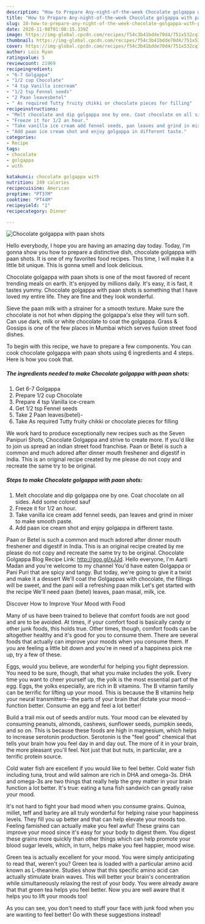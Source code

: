 ```yaml
---
description: "How to Prepare Any-night-of-the-week Chocolate golgappa with paan shots"
title: "How to Prepare Any-night-of-the-week Chocolate golgappa with paan shots"
slug: 10-how-to-prepare-any-night-of-the-week-chocolate-golgappa-with-paan-shots
date: 2020-11-08T01:08:15.339Z
image: https://img-global.cpcdn.com/recipes/f54c3b41bdde70d4/751x532cq70/chocolate-golgappa-with-paan-shots-recipe-main-photo.jpg
thumbnail: https://img-global.cpcdn.com/recipes/f54c3b41bdde70d4/751x532cq70/chocolate-golgappa-with-paan-shots-recipe-main-photo.jpg
cover: https://img-global.cpcdn.com/recipes/f54c3b41bdde70d4/751x532cq70/chocolate-golgappa-with-paan-shots-recipe-main-photo.jpg
author: Lois Ryan
ratingvalue: 5
reviewcount: 21969
recipeingredient:
- "6-7 Golgappa"
- "1/2 cup Chocolate"
- "4 tsp Vanilla icecream"
- "1/2 tsp Fennel seeds"
- "2 Paan leavesbetel"
- " As required Tutty fruity chikki or chocolate pieces for filling"
recipeinstructions:
- "Melt chocolate and dip golgappa one by one. Coat chocolate on all sides. Add some colored sauf"
- "Freeze it for 1/2 an hour."
- "Take vanilla ice cream add fennel seeds, pan leaves and grind in mixer to make smooth paste."
- "Add paan ice cream shot and enjoy golgappa in different taste."
categories:
- Recipe
tags:
- chocolate
- golgappa
- with

katakunci: chocolate golgappa with 
nutrition: 249 calories
recipecuisine: American
preptime: "PT37M"
cooktime: "PT44M"
recipeyield: "1"
recipecategory: Dinner

---
```



![Chocolate golgappa with paan shots](https://img-global.cpcdn.com/recipes/f54c3b41bdde70d4/751x532cq70/chocolate-golgappa-with-paan-shots-recipe-main-photo.jpg)

Hello everybody, I hope you are having an amazing day today. Today, I'm gonna show you how to prepare a distinctive dish, chocolate golgappa with paan shots. It is one of my favorites food recipes. This time, I will make it a little bit unique. This is gonna smell and look delicious.

Chocolate golgappa with paan shots is one of the most favored of recent trending meals on earth. It's enjoyed by millions daily. It's easy, it is fast, it tastes yummy. Chocolate golgappa with paan shots is something that I have loved my entire life. They are fine and they look wonderful.

Sieve the paan milk with a strainer for a smooth texture. Make sure the chocolate is not hot when dipping the golgappa&#39;s else they will turn soft. Can use dark, milk or white chocolate to coat the golgappa. Grass &amp; Gossips is one of the few places in Mumbai which serves fusion street food dishes.


To begin with this recipe, we have to prepare a few components. You can cook chocolate golgappa with paan shots using 6 ingredients and 4 steps. Here is how you cook that.

<!--inarticleads1-->

##### The ingredients needed to make Chocolate golgappa with paan shots:

1. Get 6-7 Golgappa
1. Prepare 1/2 cup Chocolate
1. Prepare 4 tsp Vanilla ice-cream
1. Get 1/2 tsp Fennel seeds
1. Take 2 Paan leaves(betel)-
1. Take  As required Tutty fruity chikki or chocolate pieces for filling


We work hard to produce exceptionally new recipes such as the Seven Panipuri Shots, Chocolate Golgappa and strive to create more. If you&#39;d like to join us spread an indian street food franchise. Paan or Betel is such a common and much adored after dinner mouth freshener and digestif in India. This is an original recipe created by me please do not copy and recreate the same try to be original. 

<!--inarticleads2-->

##### Steps to make Chocolate golgappa with paan shots:

1. Melt chocolate and dip golgappa one by one. Coat chocolate on all sides. Add some colored sauf
1. Freeze it for 1/2 an hour.
1. Take vanilla ice cream add fennel seeds, pan leaves and grind in mixer to make smooth paste.
1. Add paan ice cream shot and enjoy golgappa in different taste.


Paan or Betel is such a common and much adored after dinner mouth freshener and digestif in India. This is an original recipe created by me please do not copy and recreate the same try to be original. Chocolate Golgappa Blog Recipe Link: http://goo.gl/xJJd. Hello everyone, I&#39;m Aarti Madan and you&#39;re welcome to my channel You&#39;d have eaten Golgappa or Pani Puri that are spicy and tangy. But today, we&#39;re going to give it a twist and make it a dessert We&#39;ll coat the Golgappas with chocolate, the fillings will be sweet, and the pani will a refreshing paan milk Let&#39;s get started with the recipe We&#39;ll need paan (betel) leaves, paan masal, milk, ice. 

Discover How to Improve Your Mood with Food


Many of us have been trained to believe that comfort foods are not good and are to be avoided. At times, if your comfort food is basically candy or other junk foods, this holds true. Other times, though, comfort foods can be altogether healthy and it's good for you to consume them. There are several foods that actually can improve your moods when you consume them. If you are feeling a little bit down and you're in need of a happiness pick me up, try a few of these.

Eggs, would you believe, are wonderful for helping you fight depression. You need to be sure, though, that what you make includes the yolk. Every time you want to cheer yourself up, the yolk is the most essential part of the egg. Eggs, the yolks especially, are rich in B vitamins. The B vitamin family can be terrific for lifting up your mood. This is because the B vitamins help your neural transmitters--the parts of your brain that dictate your mood--function better. Consume an egg and feel a lot better!

Build a trail mix out of seeds and/or nuts. Your mood can be elevated by consuming peanuts, almonds, cashews, sunflower seeds, pumpkin seeds, and so on. This is because these foods are high in magnesium, which helps to increase serotonin production. Serotonin is the "feel good" chemical that tells your brain how you feel day in and day out. The more of it in your brain, the more pleasant you'll feel. Not just that but nuts, in particular, are a terrific protein source.

Cold water fish are excellent if you would like to feel better. Cold water fish including tuna, trout and wild salmon are rich in DHA and omega-3s. DHA and omega-3s are two things that really help the grey matter in your brain function a lot better. It's true: eating a tuna fish sandwich can greatly raise your mood. 

It's not hard to fight your bad mood when you consume grains. Quinoa, millet, teff and barley are all truly wonderful for helping raise your happiness levels. They fill you up better and that can help elevate your moods too. Feeling famished can actually make you feel awful! These grains can improve your mood since it's easy for your body to digest them. You digest these grains more quickly than other things which can help promote your blood sugar levels, which, in turn, helps make you feel happier, mood wise.

Green tea is actually excellent for your mood. You were simply anticipating to read that, weren't you? Green tea is loaded with a particular amino acid known as L-theanine. Studies show that this specific amino acid can actually stimulate brain waves. This will better your brain's concentration while simultaneously relaxing the rest of your body. You were already aware that that green tea helps you feel better. Now you are well aware that it helps you to lift your moods too!

As you can see, you don't need to stuff your face with junk food when you are wanting to feel better! Go  with  these suggestions  instead!

